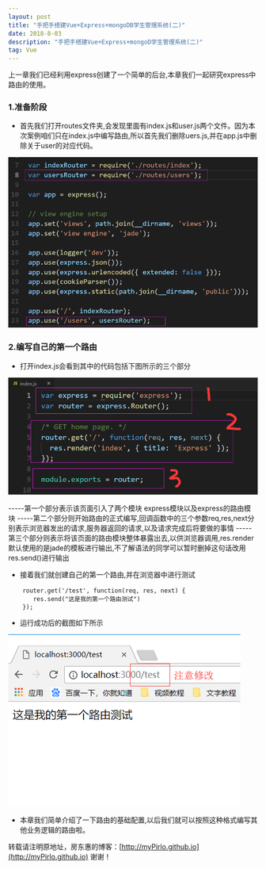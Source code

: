 ```yaml
---
layout: post
title: "手把手搭建Vue+Express+mongoDB学生管理系统(二)"
date: 2018-8-03 
description: "手把手搭建Vue+Express+mongoD学生管理系统(二)"
tag: Vue
---   
```

   

  上一章我们已经利用express创建了一个简单的后台,本章我们一起研究express中路由的使用。

### 1.准备阶段

* 首先我们打开routes文件夹,会发现里面有index.js和user.js两个文件。因为本次案例咱们只在index.js中编写路由,所以首先我们删除uers.js,并在app.js中删除关于user的对应代码。

![](/images/posts/vue/11.png)

### 2.编写自己的第一个路由 

* 打开index.js会看到其中的代码包括下图所示的三个部分

![](/images/posts/vue/12.png)

-----第一个部分表示该页面引入了两个模块   express模块以及express的路由模块
-----第二个部分则开始路由的正式编写,回调函数中的三个参数req,res,next分别表示浏览器发出的请求,服务器返回的请求,以及请求完成后将要做的事情 
-----第三个部分则表示将该页面的路由模块整体暴露出去,以供浏览器调用,res.render默认使用的是jade的模板进行输出,不了解语法的同学可以暂时删掉这句话改用res.send()进行输出

* 接着我们就创建自己的第一个路由,并在浏览器中进行测试
```
    router.get('/test', function(req, res, next) {
       res.send("这是我的第一个路由测试")
    });
```

* 运行成功后的截图如下所示

![](/images/posts/vue/13.png)


* 本章我们简单介绍了一下路由的基础配置,以后我们就可以按照这种格式编写其他业务逻辑的路由啦。

转载请注明原地址，房东惠的博客：[http://myPirlo.github.io](http://myPirlo.github.io) 谢谢！
